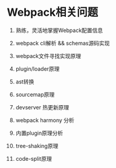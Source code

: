 # Webpack相关问题

1. 熟练，灵活地掌握Webpack配置信息

2. webpack cli解析 && schemas源码实现

3. webpack文件寻找实现原理

4. plugin/loader原理

5. ast转换

6. sourcemap原理

7. devserver 热更新原理

8. webpack harmony 分析

9. 内置plugin原理分析

10. tree-shaking原理

11. code-split原理